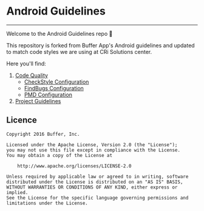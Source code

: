 # Android Guidelines
-------------------

Welcome to the Android Guidelines repo 👋 

This repository is forked from Buffer App's Android guidelines and updated to match code styles we are using at CRi Solutions center.  
  
Here you'll find:

1. [Code Quality](/Code_Quality)
   * [CheckStyle Configuration](/Code_Quality/checkstyle)
   * [FindBugs Configuration](/Code_Quality/findbugs)
   * [PMD Configuration](/Code_Quality/pmd)
2. [Project Guidelines](/project_style_guidelines.md)

## Licence

```
Copyright 2016 Buffer, Inc.

Licensed under the Apache License, Version 2.0 (the "License");
you may not use this file except in compliance with the License.
You may obtain a copy of the License at

    http://www.apache.org/licenses/LICENSE-2.0

Unless required by applicable law or agreed to in writing, software
distributed under the License is distributed on an "AS IS" BASIS,
WITHOUT WARRANTIES OR CONDITIONS OF ANY KIND, either express or implied.
See the License for the specific language governing permissions and
limitations under the License.
```
